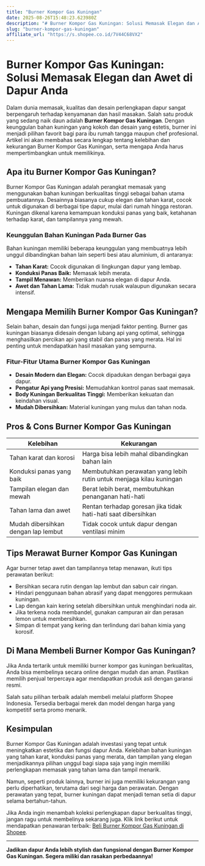 ```yaml
---
title: "Burner Kompor Gas Kuningan"
date: 2025-08-26T15:48:23.623980Z
description: "# Burner Kompor Gas Kuningan: Solusi Memasak Elegan dan Awet di Dapur Anda..."
slug: "burner-kompor-gas-kuningan"
affiliate_url: "https://s.shopee.co.id/7V44C68VX2"
---
```

# Burner Kompor Gas Kuningan: Solusi Memasak Elegan dan Awet di Dapur Anda

Dalam dunia memasak, kualitas dan desain perlengkapan dapur sangat berpengaruh terhadap kenyamanan dan hasil masakan. Salah satu produk yang sedang naik daun adalah **Burner Kompor Gas Kuningan**. Dengan keunggulan bahan kuningan yang kokoh dan desain yang estetis, burner ini menjadi pilihan favorit bagi para ibu rumah tangga maupun chef profesional. Artikel ini akan membahas secara lengkap tentang kelebihan dan kekurangan Burner Kompor Gas Kuningan, serta mengapa Anda harus mempertimbangkan untuk memilikinya.

## Apa itu Burner Kompor Gas Kuningan?

Burner Kompor Gas Kuningan adalah perangkat memasak yang menggunakan bahan kuningan berkualitas tinggi sebagai bahan utama pembuatannya. Desainnya biasanya cukup elegan dan tahan karat, cocok untuk digunakan di berbagai tipe dapur, mulai dari rumah hingga restoran. Kuningan dikenal karena kemampuan konduksi panas yang baik, ketahanan terhadap karat, dan tampilannya yang mewah.

### Keunggulan Bahan Kuningan Pada Burner Gas

Bahan kuningan memiliki beberapa keunggulan yang membuatnya lebih unggul dibandingkan bahan lain seperti besi atau aluminium, di antaranya:
- **Tahan Karat:** Cocok digunakan di lingkungan dapur yang lembap.
- **Konduksi Panas Baik:** Memasak lebih merata.
- **Tampil Menawan:** Memberikan nuansa elegan di dapur Anda.
- **Awet dan Tahan Lama:** Tidak mudah rusak walaupun digunakan secara intensif.

## Mengapa Memilih Burner Kompor Gas Kuningan?

Selain bahan, desain dan fungsi juga menjadi faktor penting. Burner gas kuningan biasanya didesain dengan lubang api yang optimal, sehingga menghasilkan percikan api yang stabil dan panas yang merata. Hal ini penting untuk mendapatkan hasil masakan yang sempurna.

### Fitur-Fitur Utama Burner Kompor Gas Kuningan

- **Desain Modern dan Elegan:** Cocok dipadukan dengan berbagai gaya dapur.
- **Pengatur Api yang Presisi:** Memudahkan kontrol panas saat memasak.
- **Body Kuningan Berkualitas Tinggi:** Memberikan kekuatan dan keindahan visual.
- **Mudah Dibersihkan:** Material kuningan yang mulus dan tahan noda.

## Pros & Cons Burner Kompor Gas Kuningan

| Kelebihan | Kekurangan |
|-------------------------|-------------------------|
| Tahan karat dan korosi | Harga bisa lebih mahal dibandingkan bahan lain |
| Konduksi panas yang baik | Membutuhkan perawatan yang lebih rutin untuk menjaga kilau kuningan |
| Tampilan elegan dan mewah | Berat lebih berat, membutuhkan penanganan hati-hati |
| Tahan lama dan awet | Rentan terhadap goresan jika tidak hati-hati saat dibersihkan |
| Mudah dibersihkan dengan lap lembut | Tidak cocok untuk dapur dengan ventilasi minim |

## Tips Merawat Burner Kompor Gas Kuningan

Agar burner tetap awet dan tampilannya tetap menawan, ikuti tips perawatan berikut:
- Bersihkan secara rutin dengan lap lembut dan sabun cair ringan.
- Hindari penggunaan bahan abrasif yang dapat menggores permukaan kuningan.
- Lap dengan kain kering setelah dibersihkan untuk menghindari noda air.
- Jika terkena noda membandel, gunakan campuran air dan perasan lemon untuk membersihkan.
- Simpan di tempat yang kering dan terlindung dari bahan kimia yang korosif.

## Di Mana Membeli Burner Kompor Gas Kuningan?

Jika Anda tertarik untuk memiliki burner kompor gas kuningan berkualitas, Anda bisa membelinya secara online dengan mudah dan aman. Pastikan memilih penjual terpercaya agar mendapatkan produk asli dengan garansi resmi.

Salah satu pilihan terbaik adalah membeli melalui platform Shopee Indonesia. Tersedia berbagai merek dan model dengan harga yang kompetitif serta promo menarik.

## Kesimpulan

Burner Kompor Gas Kuningan adalah investasi yang tepat untuk meningkatkan estetika dan fungsi dapur Anda. Kelebihan bahan kuningan yang tahan karat, konduksi panas yang merata, dan tampilan yang elegan menjadikannya pilihan unggul bagi siapa saja yang ingin memiliki perlengkapan memasak yang tahan lama dan tampil menarik.

Namun, seperti produk lainnya, burner ini juga memiliki kekurangan yang perlu diperhatikan, terutama dari segi harga dan perawatan. Dengan perawatan yang tepat, burner kuningan dapat menjadi teman setia di dapur selama bertahun-tahun.

Jika Anda ingin menambah koleksi perlengkapan dapur berkualitas tinggi, jangan ragu untuk membelinya sekarang juga. Klik link berikut untuk mendapatkan penawaran terbaik: [Beli Burner Kompor Gas Kuningan di Shopee](https://s.shopee.co.id/7V44C68VX2).

---

**Jadikan dapur Anda lebih stylish dan fungsional dengan Burner Kompor Gas Kuningan. Segera miliki dan rasakan perbedaannya!**
